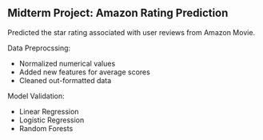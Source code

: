 ## Midterm Project: Amazon Rating Prediction
Predicted the star rating associated with user reviews from Amazon Movie.

Data Preprocssing:
* Normalized numerical values
* Added new features for average scores
* Cleaned out-formatted data

Model Validation:
* Linear Regression
* Logistic Regression
* Random Forests
